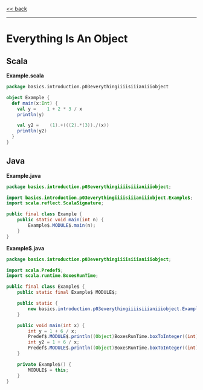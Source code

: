 
[<< back](https://github.com/tomasbjerre/yet-another-scala-vs-java-comparison)

-----------------------------

# Everything Is An Object

## Scala

**Example.scala**

```scala
package basics.introduction.p03everythingiiiisiiianiiiobject

object Example {
  def main(x:Int) {
    val y =    1 + 2 * 3 / x
    println(y)

    val y2 =    (1).+(((2).*(3))./(x))
    println(y2)
  }
}

```

## Java

**Example.java**

```java
package basics.introduction.p03everythingiiiisiiianiiiobject;

import basics.introduction.p03everythingiiiisiiianiiiobject.Example$;
import scala.reflect.ScalaSignature;

public final class Example {
    public static void main(int n) {
        Example$.MODULE$.main(n);
    }
}

```

**Example$.java**

```java
package basics.introduction.p03everythingiiiisiiianiiiobject;

import scala.Predef$;
import scala.runtime.BoxesRunTime;

public final class Example$ {
    public static final Example$ MODULE$;

    public static {
        new basics.introduction.p03everythingiiiisiiianiiiobject.Example$();
    }

    public void main(int x) {
        int y = 1 + 6 / x;
        Predef$.MODULE$.println((Object)BoxesRunTime.boxToInteger((int)y));
        int y2 = 1 + 6 / x;
        Predef$.MODULE$.println((Object)BoxesRunTime.boxToInteger((int)y2));
    }

    private Example$() {
        MODULE$ = this;
    }
}

```
